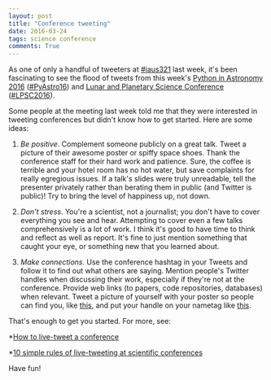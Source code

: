 ```yaml
---
layout: post
title: "Conference tweeting"
date: 2016-03-24
tags: science conference
comments: True
---
```


As one of only a handful of tweeters at [#iaus321](https://twitter.com/search?q=%23iaus321) last
week, it's been fascinating to see the flood of tweets from this week's
[Python in Astronomy 2016](http://python-in-astronomy.github.io/2016/) ([#PyAstro16](https://twitter.com/search?q=%23PyAstro16)) and
[Lunar and Planetary Science Conference](http://www.hou.usra.edu/meetings/lpsc2016/) ([#LPSC2016](https://twitter.com/search?q=%23LPSC2016)).

Some people at the meeting last week told me that they were interested in tweeting conferences
but didn't know how to get started. Here are some ideas:

1. *Be positive*. Complement someone publicly on a great talk. Tweet a picture of their
awesome poster or spiffy space shoes. Thank the conference staff for their hard work and patience. Sure,
the coffee is terrible and your hotel room has no hot water, but save complaints for 
really egregious issues. If a talk's slides were truly unreadable, tell the presenter
privately rather than berating them in public (and Twitter is public)!
Try to bring the level of happiness up, not down.

2. *Don't stress*. You're a scientist, not a journalist; you don't have to cover everything you see and hear. Attempting to cover even a few
talks comprehensively is a lot of work. I think it's good to have time to think and
reflect as well as report. It's fine to just mention something that caught your eye, or something
new that you learned about. 

3. *Make connections.* Use the conference hashtag in your Tweets and follow it to find out
what others are saying. Mention people's Twitter handles when discussing their work,
especially if they're not at the conference. Provide web links (to papers, code repositories,
databases) when relevant. Tweet a picture of yourself with your poster so people can find you,
like [this](https://twitter.com/astronerd/status/644465833335488513), and put your handle
on your nametag like [this](https://twitter.com/SteveUBC/status/466193710255190016).

That's enough to get you started. For more, see:

*[How to live-tweet a conference](http://www.southernfriedscience.com/how-to-live-tweet-a-conference-a-guide-for-conference-organizers-and-twitter-users/)

*[10 simple rules of live-tweeting at scientific conferences](http://www.ncbi.nlm.nih.gov/pmc/articles/PMC4140634/)

Have fun!